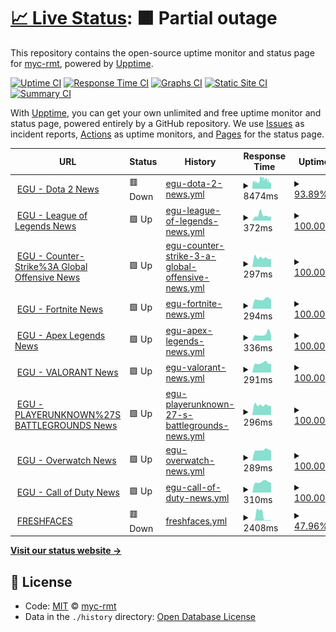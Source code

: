 # [📈 Live Status](https://myc-rmt.github.io/upptime): <!--live status--> **🟧 Partial outage**

This repository contains the open-source uptime monitor and status page for [myc-rmt](https://myc-rmt.github.io/upptime), powered by [Upptime](https://github.com/upptime/upptime).

[![Uptime CI](https://github.com/koj-co/upptime/workflows/Uptime%20CI/badge.svg)](https://github.com/koj-co/upptime/actions?query=workflow%3A%22Uptime+CI%22)
[![Response Time CI](https://github.com/koj-co/upptime/workflows/Response%20Time%20CI/badge.svg)](https://github.com/koj-co/upptime/actions?query=workflow%3A%22Response+Time+CI%22)
[![Graphs CI](https://github.com/koj-co/upptime/workflows/Graphs%20CI/badge.svg)](https://github.com/koj-co/upptime/actions?query=workflow%3A%22Graphs+CI%22)
[![Static Site CI](https://github.com/koj-co/upptime/workflows/Static%20Site%20CI/badge.svg)](https://github.com/koj-co/upptime/actions?query=workflow%3A%22Static+Site+CI%22)
[![Summary CI](https://github.com/koj-co/upptime/workflows/Summary%20CI/badge.svg)](https://github.com/koj-co/upptime/actions?query=workflow%3A%22Summary+CI%22)

With [Upptime](https://upptime.js.org), you can get your own unlimited and free uptime monitor and status page, powered entirely by a GitHub repository. We use [Issues](https://github.com/myc-rmt/upptime/issues) as incident reports, [Actions](https://github.com/myc-rmt/upptime/actions) as uptime monitors, and [Pages](https://myc-rmt.github.io/upptime) for the status page.

<!--start: status pages-->
<!-- This summary is generated by Upptime (https://github.com/upptime/upptime) -->
<!-- Do not edit this manually, your changes will be overwritten -->
<!-- prettier-ignore -->
| URL | Status | History | Response Time | Uptime |
| --- | ------ | ------- | ------------- | ------ |
| <img alt="" src="https://favicons.githubusercontent.com/my-egu.vercel.app" height="13"> [EGU - Dota 2 News](https://my-egu.vercel.app/api/news/scrapeGoogle?topic=Dota%202) | 🟥 Down | [egu-dota-2-news.yml](https://github.com/myc-rmt/upptime/commits/master/history/egu-dota-2-news.yml) | <details><summary><img alt="Response time graph" src="./graphs/egu-dota-2-news/response-time-week.png" height="20"> 8474ms</summary><br><a href="https://upptime.myc.com.my/history/egu-dota-2-news"><img alt="Response time 7491" src="https://img.shields.io/endpoint?url=https%3A%2F%2Fraw.githubusercontent.com%2Fmyc-rmt%2Fupptime%2Fmaster%2Fapi%2Fegu-dota-2-news%2Fresponse-time.json"></a><br><a href="https://upptime.myc.com.my/history/egu-dota-2-news"><img alt="24-hour response time 7793" src="https://img.shields.io/endpoint?url=https%3A%2F%2Fraw.githubusercontent.com%2Fmyc-rmt%2Fupptime%2Fmaster%2Fapi%2Fegu-dota-2-news%2Fresponse-time-day.json"></a><br><a href="https://upptime.myc.com.my/history/egu-dota-2-news"><img alt="7-day response time 8474" src="https://img.shields.io/endpoint?url=https%3A%2F%2Fraw.githubusercontent.com%2Fmyc-rmt%2Fupptime%2Fmaster%2Fapi%2Fegu-dota-2-news%2Fresponse-time-week.json"></a><br><a href="https://upptime.myc.com.my/history/egu-dota-2-news"><img alt="30-day response time 8696" src="https://img.shields.io/endpoint?url=https%3A%2F%2Fraw.githubusercontent.com%2Fmyc-rmt%2Fupptime%2Fmaster%2Fapi%2Fegu-dota-2-news%2Fresponse-time-month.json"></a><br><a href="https://upptime.myc.com.my/history/egu-dota-2-news"><img alt="1-year response time 7491" src="https://img.shields.io/endpoint?url=https%3A%2F%2Fraw.githubusercontent.com%2Fmyc-rmt%2Fupptime%2Fmaster%2Fapi%2Fegu-dota-2-news%2Fresponse-time-year.json"></a></details> | <details><summary><a href="https://upptime.myc.com.my/history/egu-dota-2-news">93.89%</a></summary><a href="https://upptime.myc.com.my/history/egu-dota-2-news"><img alt="All-time uptime 93.26%" src="https://img.shields.io/endpoint?url=https%3A%2F%2Fraw.githubusercontent.com%2Fmyc-rmt%2Fupptime%2Fmaster%2Fapi%2Fegu-dota-2-news%2Fuptime.json"></a><br><a href="https://upptime.myc.com.my/history/egu-dota-2-news"><img alt="24-hour uptime 85.84%" src="https://img.shields.io/endpoint?url=https%3A%2F%2Fraw.githubusercontent.com%2Fmyc-rmt%2Fupptime%2Fmaster%2Fapi%2Fegu-dota-2-news%2Fuptime-day.json"></a><br><a href="https://upptime.myc.com.my/history/egu-dota-2-news"><img alt="7-day uptime 93.89%" src="https://img.shields.io/endpoint?url=https%3A%2F%2Fraw.githubusercontent.com%2Fmyc-rmt%2Fupptime%2Fmaster%2Fapi%2Fegu-dota-2-news%2Fuptime-week.json"></a><br><a href="https://upptime.myc.com.my/history/egu-dota-2-news"><img alt="30-day uptime 92.90%" src="https://img.shields.io/endpoint?url=https%3A%2F%2Fraw.githubusercontent.com%2Fmyc-rmt%2Fupptime%2Fmaster%2Fapi%2Fegu-dota-2-news%2Fuptime-month.json"></a><br><a href="https://upptime.myc.com.my/history/egu-dota-2-news"><img alt="1-year uptime 93.26%" src="https://img.shields.io/endpoint?url=https%3A%2F%2Fraw.githubusercontent.com%2Fmyc-rmt%2Fupptime%2Fmaster%2Fapi%2Fegu-dota-2-news%2Fuptime-year.json"></a></details>
| <img alt="" src="https://favicons.githubusercontent.com/my-egu.vercel.app" height="13"> [EGU - League of Legends News](https://my-egu.vercel.app/api/news/scrapeGoogle?topic=League%20of%20Legends) | 🟩 Up | [egu-league-of-legends-news.yml](https://github.com/myc-rmt/upptime/commits/master/history/egu-league-of-legends-news.yml) | <details><summary><img alt="Response time graph" src="./graphs/egu-league-of-legends-news/response-time-week.png" height="20"> 372ms</summary><br><a href="https://upptime.myc.com.my/history/egu-league-of-legends-news"><img alt="Response time 496" src="https://img.shields.io/endpoint?url=https%3A%2F%2Fraw.githubusercontent.com%2Fmyc-rmt%2Fupptime%2Fmaster%2Fapi%2Fegu-league-of-legends-news%2Fresponse-time.json"></a><br><a href="https://upptime.myc.com.my/history/egu-league-of-legends-news"><img alt="24-hour response time 264" src="https://img.shields.io/endpoint?url=https%3A%2F%2Fraw.githubusercontent.com%2Fmyc-rmt%2Fupptime%2Fmaster%2Fapi%2Fegu-league-of-legends-news%2Fresponse-time-day.json"></a><br><a href="https://upptime.myc.com.my/history/egu-league-of-legends-news"><img alt="7-day response time 372" src="https://img.shields.io/endpoint?url=https%3A%2F%2Fraw.githubusercontent.com%2Fmyc-rmt%2Fupptime%2Fmaster%2Fapi%2Fegu-league-of-legends-news%2Fresponse-time-week.json"></a><br><a href="https://upptime.myc.com.my/history/egu-league-of-legends-news"><img alt="30-day response time 324" src="https://img.shields.io/endpoint?url=https%3A%2F%2Fraw.githubusercontent.com%2Fmyc-rmt%2Fupptime%2Fmaster%2Fapi%2Fegu-league-of-legends-news%2Fresponse-time-month.json"></a><br><a href="https://upptime.myc.com.my/history/egu-league-of-legends-news"><img alt="1-year response time 496" src="https://img.shields.io/endpoint?url=https%3A%2F%2Fraw.githubusercontent.com%2Fmyc-rmt%2Fupptime%2Fmaster%2Fapi%2Fegu-league-of-legends-news%2Fresponse-time-year.json"></a></details> | <details><summary><a href="https://upptime.myc.com.my/history/egu-league-of-legends-news">100.00%</a></summary><a href="https://upptime.myc.com.my/history/egu-league-of-legends-news"><img alt="All-time uptime 96.84%" src="https://img.shields.io/endpoint?url=https%3A%2F%2Fraw.githubusercontent.com%2Fmyc-rmt%2Fupptime%2Fmaster%2Fapi%2Fegu-league-of-legends-news%2Fuptime.json"></a><br><a href="https://upptime.myc.com.my/history/egu-league-of-legends-news"><img alt="24-hour uptime 100.00%" src="https://img.shields.io/endpoint?url=https%3A%2F%2Fraw.githubusercontent.com%2Fmyc-rmt%2Fupptime%2Fmaster%2Fapi%2Fegu-league-of-legends-news%2Fuptime-day.json"></a><br><a href="https://upptime.myc.com.my/history/egu-league-of-legends-news"><img alt="7-day uptime 100.00%" src="https://img.shields.io/endpoint?url=https%3A%2F%2Fraw.githubusercontent.com%2Fmyc-rmt%2Fupptime%2Fmaster%2Fapi%2Fegu-league-of-legends-news%2Fuptime-week.json"></a><br><a href="https://upptime.myc.com.my/history/egu-league-of-legends-news"><img alt="30-day uptime 100.00%" src="https://img.shields.io/endpoint?url=https%3A%2F%2Fraw.githubusercontent.com%2Fmyc-rmt%2Fupptime%2Fmaster%2Fapi%2Fegu-league-of-legends-news%2Fuptime-month.json"></a><br><a href="https://upptime.myc.com.my/history/egu-league-of-legends-news"><img alt="1-year uptime 96.84%" src="https://img.shields.io/endpoint?url=https%3A%2F%2Fraw.githubusercontent.com%2Fmyc-rmt%2Fupptime%2Fmaster%2Fapi%2Fegu-league-of-legends-news%2Fuptime-year.json"></a></details>
| <img alt="" src="https://favicons.githubusercontent.com/my-egu.vercel.app" height="13"> [EGU - Counter-Strike%3A Global Offensive News](https://my-egu.vercel.app/api/news/scrapeGoogle?topic=Counter-Strike%3A%20Global%20Offensive) | 🟩 Up | [egu-counter-strike-3-a-global-offensive-news.yml](https://github.com/myc-rmt/upptime/commits/master/history/egu-counter-strike-3-a-global-offensive-news.yml) | <details><summary><img alt="Response time graph" src="./graphs/egu-counter-strike-3-a-global-offensive-news/response-time-week.png" height="20"> 297ms</summary><br><a href="https://upptime.myc.com.my/history/egu-counter-strike-3-a-global-offensive-news"><img alt="Response time 438" src="https://img.shields.io/endpoint?url=https%3A%2F%2Fraw.githubusercontent.com%2Fmyc-rmt%2Fupptime%2Fmaster%2Fapi%2Fegu-counter-strike-3-a-global-offensive-news%2Fresponse-time.json"></a><br><a href="https://upptime.myc.com.my/history/egu-counter-strike-3-a-global-offensive-news"><img alt="24-hour response time 263" src="https://img.shields.io/endpoint?url=https%3A%2F%2Fraw.githubusercontent.com%2Fmyc-rmt%2Fupptime%2Fmaster%2Fapi%2Fegu-counter-strike-3-a-global-offensive-news%2Fresponse-time-day.json"></a><br><a href="https://upptime.myc.com.my/history/egu-counter-strike-3-a-global-offensive-news"><img alt="7-day response time 297" src="https://img.shields.io/endpoint?url=https%3A%2F%2Fraw.githubusercontent.com%2Fmyc-rmt%2Fupptime%2Fmaster%2Fapi%2Fegu-counter-strike-3-a-global-offensive-news%2Fresponse-time-week.json"></a><br><a href="https://upptime.myc.com.my/history/egu-counter-strike-3-a-global-offensive-news"><img alt="30-day response time 300" src="https://img.shields.io/endpoint?url=https%3A%2F%2Fraw.githubusercontent.com%2Fmyc-rmt%2Fupptime%2Fmaster%2Fapi%2Fegu-counter-strike-3-a-global-offensive-news%2Fresponse-time-month.json"></a><br><a href="https://upptime.myc.com.my/history/egu-counter-strike-3-a-global-offensive-news"><img alt="1-year response time 438" src="https://img.shields.io/endpoint?url=https%3A%2F%2Fraw.githubusercontent.com%2Fmyc-rmt%2Fupptime%2Fmaster%2Fapi%2Fegu-counter-strike-3-a-global-offensive-news%2Fresponse-time-year.json"></a></details> | <details><summary><a href="https://upptime.myc.com.my/history/egu-counter-strike-3-a-global-offensive-news">100.00%</a></summary><a href="https://upptime.myc.com.my/history/egu-counter-strike-3-a-global-offensive-news"><img alt="All-time uptime 96.84%" src="https://img.shields.io/endpoint?url=https%3A%2F%2Fraw.githubusercontent.com%2Fmyc-rmt%2Fupptime%2Fmaster%2Fapi%2Fegu-counter-strike-3-a-global-offensive-news%2Fuptime.json"></a><br><a href="https://upptime.myc.com.my/history/egu-counter-strike-3-a-global-offensive-news"><img alt="24-hour uptime 100.00%" src="https://img.shields.io/endpoint?url=https%3A%2F%2Fraw.githubusercontent.com%2Fmyc-rmt%2Fupptime%2Fmaster%2Fapi%2Fegu-counter-strike-3-a-global-offensive-news%2Fuptime-day.json"></a><br><a href="https://upptime.myc.com.my/history/egu-counter-strike-3-a-global-offensive-news"><img alt="7-day uptime 100.00%" src="https://img.shields.io/endpoint?url=https%3A%2F%2Fraw.githubusercontent.com%2Fmyc-rmt%2Fupptime%2Fmaster%2Fapi%2Fegu-counter-strike-3-a-global-offensive-news%2Fuptime-week.json"></a><br><a href="https://upptime.myc.com.my/history/egu-counter-strike-3-a-global-offensive-news"><img alt="30-day uptime 100.00%" src="https://img.shields.io/endpoint?url=https%3A%2F%2Fraw.githubusercontent.com%2Fmyc-rmt%2Fupptime%2Fmaster%2Fapi%2Fegu-counter-strike-3-a-global-offensive-news%2Fuptime-month.json"></a><br><a href="https://upptime.myc.com.my/history/egu-counter-strike-3-a-global-offensive-news"><img alt="1-year uptime 96.84%" src="https://img.shields.io/endpoint?url=https%3A%2F%2Fraw.githubusercontent.com%2Fmyc-rmt%2Fupptime%2Fmaster%2Fapi%2Fegu-counter-strike-3-a-global-offensive-news%2Fuptime-year.json"></a></details>
| <img alt="" src="https://favicons.githubusercontent.com/my-egu.vercel.app" height="13"> [EGU - Fortnite News](https://my-egu.vercel.app/api/news/scrapeGoogle?topic=Fortnite) | 🟩 Up | [egu-fortnite-news.yml](https://github.com/myc-rmt/upptime/commits/master/history/egu-fortnite-news.yml) | <details><summary><img alt="Response time graph" src="./graphs/egu-fortnite-news/response-time-week.png" height="20"> 294ms</summary><br><a href="https://upptime.myc.com.my/history/egu-fortnite-news"><img alt="Response time 447" src="https://img.shields.io/endpoint?url=https%3A%2F%2Fraw.githubusercontent.com%2Fmyc-rmt%2Fupptime%2Fmaster%2Fapi%2Fegu-fortnite-news%2Fresponse-time.json"></a><br><a href="https://upptime.myc.com.my/history/egu-fortnite-news"><img alt="24-hour response time 265" src="https://img.shields.io/endpoint?url=https%3A%2F%2Fraw.githubusercontent.com%2Fmyc-rmt%2Fupptime%2Fmaster%2Fapi%2Fegu-fortnite-news%2Fresponse-time-day.json"></a><br><a href="https://upptime.myc.com.my/history/egu-fortnite-news"><img alt="7-day response time 294" src="https://img.shields.io/endpoint?url=https%3A%2F%2Fraw.githubusercontent.com%2Fmyc-rmt%2Fupptime%2Fmaster%2Fapi%2Fegu-fortnite-news%2Fresponse-time-week.json"></a><br><a href="https://upptime.myc.com.my/history/egu-fortnite-news"><img alt="30-day response time 296" src="https://img.shields.io/endpoint?url=https%3A%2F%2Fraw.githubusercontent.com%2Fmyc-rmt%2Fupptime%2Fmaster%2Fapi%2Fegu-fortnite-news%2Fresponse-time-month.json"></a><br><a href="https://upptime.myc.com.my/history/egu-fortnite-news"><img alt="1-year response time 447" src="https://img.shields.io/endpoint?url=https%3A%2F%2Fraw.githubusercontent.com%2Fmyc-rmt%2Fupptime%2Fmaster%2Fapi%2Fegu-fortnite-news%2Fresponse-time-year.json"></a></details> | <details><summary><a href="https://upptime.myc.com.my/history/egu-fortnite-news">100.00%</a></summary><a href="https://upptime.myc.com.my/history/egu-fortnite-news"><img alt="All-time uptime 96.84%" src="https://img.shields.io/endpoint?url=https%3A%2F%2Fraw.githubusercontent.com%2Fmyc-rmt%2Fupptime%2Fmaster%2Fapi%2Fegu-fortnite-news%2Fuptime.json"></a><br><a href="https://upptime.myc.com.my/history/egu-fortnite-news"><img alt="24-hour uptime 100.00%" src="https://img.shields.io/endpoint?url=https%3A%2F%2Fraw.githubusercontent.com%2Fmyc-rmt%2Fupptime%2Fmaster%2Fapi%2Fegu-fortnite-news%2Fuptime-day.json"></a><br><a href="https://upptime.myc.com.my/history/egu-fortnite-news"><img alt="7-day uptime 100.00%" src="https://img.shields.io/endpoint?url=https%3A%2F%2Fraw.githubusercontent.com%2Fmyc-rmt%2Fupptime%2Fmaster%2Fapi%2Fegu-fortnite-news%2Fuptime-week.json"></a><br><a href="https://upptime.myc.com.my/history/egu-fortnite-news"><img alt="30-day uptime 100.00%" src="https://img.shields.io/endpoint?url=https%3A%2F%2Fraw.githubusercontent.com%2Fmyc-rmt%2Fupptime%2Fmaster%2Fapi%2Fegu-fortnite-news%2Fuptime-month.json"></a><br><a href="https://upptime.myc.com.my/history/egu-fortnite-news"><img alt="1-year uptime 96.84%" src="https://img.shields.io/endpoint?url=https%3A%2F%2Fraw.githubusercontent.com%2Fmyc-rmt%2Fupptime%2Fmaster%2Fapi%2Fegu-fortnite-news%2Fuptime-year.json"></a></details>
| <img alt="" src="https://favicons.githubusercontent.com/my-egu.vercel.app" height="13"> [EGU - Apex Legends News](https://my-egu.vercel.app/api/news/scrapeGoogle?topic=Apex%20Legends) | 🟩 Up | [egu-apex-legends-news.yml](https://github.com/myc-rmt/upptime/commits/master/history/egu-apex-legends-news.yml) | <details><summary><img alt="Response time graph" src="./graphs/egu-apex-legends-news/response-time-week.png" height="20"> 336ms</summary><br><a href="https://upptime.myc.com.my/history/egu-apex-legends-news"><img alt="Response time 446" src="https://img.shields.io/endpoint?url=https%3A%2F%2Fraw.githubusercontent.com%2Fmyc-rmt%2Fupptime%2Fmaster%2Fapi%2Fegu-apex-legends-news%2Fresponse-time.json"></a><br><a href="https://upptime.myc.com.my/history/egu-apex-legends-news"><img alt="24-hour response time 269" src="https://img.shields.io/endpoint?url=https%3A%2F%2Fraw.githubusercontent.com%2Fmyc-rmt%2Fupptime%2Fmaster%2Fapi%2Fegu-apex-legends-news%2Fresponse-time-day.json"></a><br><a href="https://upptime.myc.com.my/history/egu-apex-legends-news"><img alt="7-day response time 336" src="https://img.shields.io/endpoint?url=https%3A%2F%2Fraw.githubusercontent.com%2Fmyc-rmt%2Fupptime%2Fmaster%2Fapi%2Fegu-apex-legends-news%2Fresponse-time-week.json"></a><br><a href="https://upptime.myc.com.my/history/egu-apex-legends-news"><img alt="30-day response time 302" src="https://img.shields.io/endpoint?url=https%3A%2F%2Fraw.githubusercontent.com%2Fmyc-rmt%2Fupptime%2Fmaster%2Fapi%2Fegu-apex-legends-news%2Fresponse-time-month.json"></a><br><a href="https://upptime.myc.com.my/history/egu-apex-legends-news"><img alt="1-year response time 446" src="https://img.shields.io/endpoint?url=https%3A%2F%2Fraw.githubusercontent.com%2Fmyc-rmt%2Fupptime%2Fmaster%2Fapi%2Fegu-apex-legends-news%2Fresponse-time-year.json"></a></details> | <details><summary><a href="https://upptime.myc.com.my/history/egu-apex-legends-news">100.00%</a></summary><a href="https://upptime.myc.com.my/history/egu-apex-legends-news"><img alt="All-time uptime 96.84%" src="https://img.shields.io/endpoint?url=https%3A%2F%2Fraw.githubusercontent.com%2Fmyc-rmt%2Fupptime%2Fmaster%2Fapi%2Fegu-apex-legends-news%2Fuptime.json"></a><br><a href="https://upptime.myc.com.my/history/egu-apex-legends-news"><img alt="24-hour uptime 100.00%" src="https://img.shields.io/endpoint?url=https%3A%2F%2Fraw.githubusercontent.com%2Fmyc-rmt%2Fupptime%2Fmaster%2Fapi%2Fegu-apex-legends-news%2Fuptime-day.json"></a><br><a href="https://upptime.myc.com.my/history/egu-apex-legends-news"><img alt="7-day uptime 100.00%" src="https://img.shields.io/endpoint?url=https%3A%2F%2Fraw.githubusercontent.com%2Fmyc-rmt%2Fupptime%2Fmaster%2Fapi%2Fegu-apex-legends-news%2Fuptime-week.json"></a><br><a href="https://upptime.myc.com.my/history/egu-apex-legends-news"><img alt="30-day uptime 100.00%" src="https://img.shields.io/endpoint?url=https%3A%2F%2Fraw.githubusercontent.com%2Fmyc-rmt%2Fupptime%2Fmaster%2Fapi%2Fegu-apex-legends-news%2Fuptime-month.json"></a><br><a href="https://upptime.myc.com.my/history/egu-apex-legends-news"><img alt="1-year uptime 96.84%" src="https://img.shields.io/endpoint?url=https%3A%2F%2Fraw.githubusercontent.com%2Fmyc-rmt%2Fupptime%2Fmaster%2Fapi%2Fegu-apex-legends-news%2Fuptime-year.json"></a></details>
| <img alt="" src="https://favicons.githubusercontent.com/my-egu.vercel.app" height="13"> [EGU - VALORANT News](https://my-egu.vercel.app/api/news/scrapeGoogle?topic=VALORANT) | 🟩 Up | [egu-valorant-news.yml](https://github.com/myc-rmt/upptime/commits/master/history/egu-valorant-news.yml) | <details><summary><img alt="Response time graph" src="./graphs/egu-valorant-news/response-time-week.png" height="20"> 291ms</summary><br><a href="https://upptime.myc.com.my/history/egu-valorant-news"><img alt="Response time 328" src="https://img.shields.io/endpoint?url=https%3A%2F%2Fraw.githubusercontent.com%2Fmyc-rmt%2Fupptime%2Fmaster%2Fapi%2Fegu-valorant-news%2Fresponse-time.json"></a><br><a href="https://upptime.myc.com.my/history/egu-valorant-news"><img alt="24-hour response time 267" src="https://img.shields.io/endpoint?url=https%3A%2F%2Fraw.githubusercontent.com%2Fmyc-rmt%2Fupptime%2Fmaster%2Fapi%2Fegu-valorant-news%2Fresponse-time-day.json"></a><br><a href="https://upptime.myc.com.my/history/egu-valorant-news"><img alt="7-day response time 291" src="https://img.shields.io/endpoint?url=https%3A%2F%2Fraw.githubusercontent.com%2Fmyc-rmt%2Fupptime%2Fmaster%2Fapi%2Fegu-valorant-news%2Fresponse-time-week.json"></a><br><a href="https://upptime.myc.com.my/history/egu-valorant-news"><img alt="30-day response time 317" src="https://img.shields.io/endpoint?url=https%3A%2F%2Fraw.githubusercontent.com%2Fmyc-rmt%2Fupptime%2Fmaster%2Fapi%2Fegu-valorant-news%2Fresponse-time-month.json"></a><br><a href="https://upptime.myc.com.my/history/egu-valorant-news"><img alt="1-year response time 328" src="https://img.shields.io/endpoint?url=https%3A%2F%2Fraw.githubusercontent.com%2Fmyc-rmt%2Fupptime%2Fmaster%2Fapi%2Fegu-valorant-news%2Fresponse-time-year.json"></a></details> | <details><summary><a href="https://upptime.myc.com.my/history/egu-valorant-news">100.00%</a></summary><a href="https://upptime.myc.com.my/history/egu-valorant-news"><img alt="All-time uptime 96.82%" src="https://img.shields.io/endpoint?url=https%3A%2F%2Fraw.githubusercontent.com%2Fmyc-rmt%2Fupptime%2Fmaster%2Fapi%2Fegu-valorant-news%2Fuptime.json"></a><br><a href="https://upptime.myc.com.my/history/egu-valorant-news"><img alt="24-hour uptime 100.00%" src="https://img.shields.io/endpoint?url=https%3A%2F%2Fraw.githubusercontent.com%2Fmyc-rmt%2Fupptime%2Fmaster%2Fapi%2Fegu-valorant-news%2Fuptime-day.json"></a><br><a href="https://upptime.myc.com.my/history/egu-valorant-news"><img alt="7-day uptime 100.00%" src="https://img.shields.io/endpoint?url=https%3A%2F%2Fraw.githubusercontent.com%2Fmyc-rmt%2Fupptime%2Fmaster%2Fapi%2Fegu-valorant-news%2Fuptime-week.json"></a><br><a href="https://upptime.myc.com.my/history/egu-valorant-news"><img alt="30-day uptime 100.00%" src="https://img.shields.io/endpoint?url=https%3A%2F%2Fraw.githubusercontent.com%2Fmyc-rmt%2Fupptime%2Fmaster%2Fapi%2Fegu-valorant-news%2Fuptime-month.json"></a><br><a href="https://upptime.myc.com.my/history/egu-valorant-news"><img alt="1-year uptime 96.82%" src="https://img.shields.io/endpoint?url=https%3A%2F%2Fraw.githubusercontent.com%2Fmyc-rmt%2Fupptime%2Fmaster%2Fapi%2Fegu-valorant-news%2Fuptime-year.json"></a></details>
| <img alt="" src="https://favicons.githubusercontent.com/my-egu.vercel.app" height="13"> [EGU - PLAYERUNKNOWN%27S BATTLEGROUNDS News](https://my-egu.vercel.app/api/news/scrapeGoogle?topic=PLAYERUNKNOWN%27S%20BATTLEGROUNDS) | 🟩 Up | [egu-playerunknown-27-s-battlegrounds-news.yml](https://github.com/myc-rmt/upptime/commits/master/history/egu-playerunknown-27-s-battlegrounds-news.yml) | <details><summary><img alt="Response time graph" src="./graphs/egu-playerunknown-27-s-battlegrounds-news/response-time-week.png" height="20"> 296ms</summary><br><a href="https://upptime.myc.com.my/history/egu-playerunknown-27-s-battlegrounds-news"><img alt="Response time 348" src="https://img.shields.io/endpoint?url=https%3A%2F%2Fraw.githubusercontent.com%2Fmyc-rmt%2Fupptime%2Fmaster%2Fapi%2Fegu-playerunknown-27-s-battlegrounds-news%2Fresponse-time.json"></a><br><a href="https://upptime.myc.com.my/history/egu-playerunknown-27-s-battlegrounds-news"><img alt="24-hour response time 274" src="https://img.shields.io/endpoint?url=https%3A%2F%2Fraw.githubusercontent.com%2Fmyc-rmt%2Fupptime%2Fmaster%2Fapi%2Fegu-playerunknown-27-s-battlegrounds-news%2Fresponse-time-day.json"></a><br><a href="https://upptime.myc.com.my/history/egu-playerunknown-27-s-battlegrounds-news"><img alt="7-day response time 296" src="https://img.shields.io/endpoint?url=https%3A%2F%2Fraw.githubusercontent.com%2Fmyc-rmt%2Fupptime%2Fmaster%2Fapi%2Fegu-playerunknown-27-s-battlegrounds-news%2Fresponse-time-week.json"></a><br><a href="https://upptime.myc.com.my/history/egu-playerunknown-27-s-battlegrounds-news"><img alt="30-day response time 303" src="https://img.shields.io/endpoint?url=https%3A%2F%2Fraw.githubusercontent.com%2Fmyc-rmt%2Fupptime%2Fmaster%2Fapi%2Fegu-playerunknown-27-s-battlegrounds-news%2Fresponse-time-month.json"></a><br><a href="https://upptime.myc.com.my/history/egu-playerunknown-27-s-battlegrounds-news"><img alt="1-year response time 348" src="https://img.shields.io/endpoint?url=https%3A%2F%2Fraw.githubusercontent.com%2Fmyc-rmt%2Fupptime%2Fmaster%2Fapi%2Fegu-playerunknown-27-s-battlegrounds-news%2Fresponse-time-year.json"></a></details> | <details><summary><a href="https://upptime.myc.com.my/history/egu-playerunknown-27-s-battlegrounds-news">100.00%</a></summary><a href="https://upptime.myc.com.my/history/egu-playerunknown-27-s-battlegrounds-news"><img alt="All-time uptime 96.82%" src="https://img.shields.io/endpoint?url=https%3A%2F%2Fraw.githubusercontent.com%2Fmyc-rmt%2Fupptime%2Fmaster%2Fapi%2Fegu-playerunknown-27-s-battlegrounds-news%2Fuptime.json"></a><br><a href="https://upptime.myc.com.my/history/egu-playerunknown-27-s-battlegrounds-news"><img alt="24-hour uptime 100.00%" src="https://img.shields.io/endpoint?url=https%3A%2F%2Fraw.githubusercontent.com%2Fmyc-rmt%2Fupptime%2Fmaster%2Fapi%2Fegu-playerunknown-27-s-battlegrounds-news%2Fuptime-day.json"></a><br><a href="https://upptime.myc.com.my/history/egu-playerunknown-27-s-battlegrounds-news"><img alt="7-day uptime 100.00%" src="https://img.shields.io/endpoint?url=https%3A%2F%2Fraw.githubusercontent.com%2Fmyc-rmt%2Fupptime%2Fmaster%2Fapi%2Fegu-playerunknown-27-s-battlegrounds-news%2Fuptime-week.json"></a><br><a href="https://upptime.myc.com.my/history/egu-playerunknown-27-s-battlegrounds-news"><img alt="30-day uptime 100.00%" src="https://img.shields.io/endpoint?url=https%3A%2F%2Fraw.githubusercontent.com%2Fmyc-rmt%2Fupptime%2Fmaster%2Fapi%2Fegu-playerunknown-27-s-battlegrounds-news%2Fuptime-month.json"></a><br><a href="https://upptime.myc.com.my/history/egu-playerunknown-27-s-battlegrounds-news"><img alt="1-year uptime 96.82%" src="https://img.shields.io/endpoint?url=https%3A%2F%2Fraw.githubusercontent.com%2Fmyc-rmt%2Fupptime%2Fmaster%2Fapi%2Fegu-playerunknown-27-s-battlegrounds-news%2Fuptime-year.json"></a></details>
| <img alt="" src="https://favicons.githubusercontent.com/my-egu.vercel.app" height="13"> [EGU - Overwatch News](https://my-egu.vercel.app/api/news/scrapeGoogle?topic=Overwatch) | 🟩 Up | [egu-overwatch-news.yml](https://github.com/myc-rmt/upptime/commits/master/history/egu-overwatch-news.yml) | <details><summary><img alt="Response time graph" src="./graphs/egu-overwatch-news/response-time-week.png" height="20"> 289ms</summary><br><a href="https://upptime.myc.com.my/history/egu-overwatch-news"><img alt="Response time 436" src="https://img.shields.io/endpoint?url=https%3A%2F%2Fraw.githubusercontent.com%2Fmyc-rmt%2Fupptime%2Fmaster%2Fapi%2Fegu-overwatch-news%2Fresponse-time.json"></a><br><a href="https://upptime.myc.com.my/history/egu-overwatch-news"><img alt="24-hour response time 269" src="https://img.shields.io/endpoint?url=https%3A%2F%2Fraw.githubusercontent.com%2Fmyc-rmt%2Fupptime%2Fmaster%2Fapi%2Fegu-overwatch-news%2Fresponse-time-day.json"></a><br><a href="https://upptime.myc.com.my/history/egu-overwatch-news"><img alt="7-day response time 289" src="https://img.shields.io/endpoint?url=https%3A%2F%2Fraw.githubusercontent.com%2Fmyc-rmt%2Fupptime%2Fmaster%2Fapi%2Fegu-overwatch-news%2Fresponse-time-week.json"></a><br><a href="https://upptime.myc.com.my/history/egu-overwatch-news"><img alt="30-day response time 307" src="https://img.shields.io/endpoint?url=https%3A%2F%2Fraw.githubusercontent.com%2Fmyc-rmt%2Fupptime%2Fmaster%2Fapi%2Fegu-overwatch-news%2Fresponse-time-month.json"></a><br><a href="https://upptime.myc.com.my/history/egu-overwatch-news"><img alt="1-year response time 436" src="https://img.shields.io/endpoint?url=https%3A%2F%2Fraw.githubusercontent.com%2Fmyc-rmt%2Fupptime%2Fmaster%2Fapi%2Fegu-overwatch-news%2Fresponse-time-year.json"></a></details> | <details><summary><a href="https://upptime.myc.com.my/history/egu-overwatch-news">100.00%</a></summary><a href="https://upptime.myc.com.my/history/egu-overwatch-news"><img alt="All-time uptime 96.83%" src="https://img.shields.io/endpoint?url=https%3A%2F%2Fraw.githubusercontent.com%2Fmyc-rmt%2Fupptime%2Fmaster%2Fapi%2Fegu-overwatch-news%2Fuptime.json"></a><br><a href="https://upptime.myc.com.my/history/egu-overwatch-news"><img alt="24-hour uptime 100.00%" src="https://img.shields.io/endpoint?url=https%3A%2F%2Fraw.githubusercontent.com%2Fmyc-rmt%2Fupptime%2Fmaster%2Fapi%2Fegu-overwatch-news%2Fuptime-day.json"></a><br><a href="https://upptime.myc.com.my/history/egu-overwatch-news"><img alt="7-day uptime 100.00%" src="https://img.shields.io/endpoint?url=https%3A%2F%2Fraw.githubusercontent.com%2Fmyc-rmt%2Fupptime%2Fmaster%2Fapi%2Fegu-overwatch-news%2Fuptime-week.json"></a><br><a href="https://upptime.myc.com.my/history/egu-overwatch-news"><img alt="30-day uptime 100.00%" src="https://img.shields.io/endpoint?url=https%3A%2F%2Fraw.githubusercontent.com%2Fmyc-rmt%2Fupptime%2Fmaster%2Fapi%2Fegu-overwatch-news%2Fuptime-month.json"></a><br><a href="https://upptime.myc.com.my/history/egu-overwatch-news"><img alt="1-year uptime 96.83%" src="https://img.shields.io/endpoint?url=https%3A%2F%2Fraw.githubusercontent.com%2Fmyc-rmt%2Fupptime%2Fmaster%2Fapi%2Fegu-overwatch-news%2Fuptime-year.json"></a></details>
| <img alt="" src="https://favicons.githubusercontent.com/my-egu.vercel.app" height="13"> [EGU - Call of Duty News](https://my-egu.vercel.app/api/news/scrapeGoogle?topic=Call%20of%20Duty) | 🟩 Up | [egu-call-of-duty-news.yml](https://github.com/myc-rmt/upptime/commits/master/history/egu-call-of-duty-news.yml) | <details><summary><img alt="Response time graph" src="./graphs/egu-call-of-duty-news/response-time-week.png" height="20"> 310ms</summary><br><a href="https://upptime.myc.com.my/history/egu-call-of-duty-news"><img alt="Response time 490" src="https://img.shields.io/endpoint?url=https%3A%2F%2Fraw.githubusercontent.com%2Fmyc-rmt%2Fupptime%2Fmaster%2Fapi%2Fegu-call-of-duty-news%2Fresponse-time.json"></a><br><a href="https://upptime.myc.com.my/history/egu-call-of-duty-news"><img alt="24-hour response time 399" src="https://img.shields.io/endpoint?url=https%3A%2F%2Fraw.githubusercontent.com%2Fmyc-rmt%2Fupptime%2Fmaster%2Fapi%2Fegu-call-of-duty-news%2Fresponse-time-day.json"></a><br><a href="https://upptime.myc.com.my/history/egu-call-of-duty-news"><img alt="7-day response time 310" src="https://img.shields.io/endpoint?url=https%3A%2F%2Fraw.githubusercontent.com%2Fmyc-rmt%2Fupptime%2Fmaster%2Fapi%2Fegu-call-of-duty-news%2Fresponse-time-week.json"></a><br><a href="https://upptime.myc.com.my/history/egu-call-of-duty-news"><img alt="30-day response time 329" src="https://img.shields.io/endpoint?url=https%3A%2F%2Fraw.githubusercontent.com%2Fmyc-rmt%2Fupptime%2Fmaster%2Fapi%2Fegu-call-of-duty-news%2Fresponse-time-month.json"></a><br><a href="https://upptime.myc.com.my/history/egu-call-of-duty-news"><img alt="1-year response time 490" src="https://img.shields.io/endpoint?url=https%3A%2F%2Fraw.githubusercontent.com%2Fmyc-rmt%2Fupptime%2Fmaster%2Fapi%2Fegu-call-of-duty-news%2Fresponse-time-year.json"></a></details> | <details><summary><a href="https://upptime.myc.com.my/history/egu-call-of-duty-news">100.00%</a></summary><a href="https://upptime.myc.com.my/history/egu-call-of-duty-news"><img alt="All-time uptime 96.82%" src="https://img.shields.io/endpoint?url=https%3A%2F%2Fraw.githubusercontent.com%2Fmyc-rmt%2Fupptime%2Fmaster%2Fapi%2Fegu-call-of-duty-news%2Fuptime.json"></a><br><a href="https://upptime.myc.com.my/history/egu-call-of-duty-news"><img alt="24-hour uptime 100.00%" src="https://img.shields.io/endpoint?url=https%3A%2F%2Fraw.githubusercontent.com%2Fmyc-rmt%2Fupptime%2Fmaster%2Fapi%2Fegu-call-of-duty-news%2Fuptime-day.json"></a><br><a href="https://upptime.myc.com.my/history/egu-call-of-duty-news"><img alt="7-day uptime 100.00%" src="https://img.shields.io/endpoint?url=https%3A%2F%2Fraw.githubusercontent.com%2Fmyc-rmt%2Fupptime%2Fmaster%2Fapi%2Fegu-call-of-duty-news%2Fuptime-week.json"></a><br><a href="https://upptime.myc.com.my/history/egu-call-of-duty-news"><img alt="30-day uptime 100.00%" src="https://img.shields.io/endpoint?url=https%3A%2F%2Fraw.githubusercontent.com%2Fmyc-rmt%2Fupptime%2Fmaster%2Fapi%2Fegu-call-of-duty-news%2Fuptime-month.json"></a><br><a href="https://upptime.myc.com.my/history/egu-call-of-duty-news"><img alt="1-year uptime 96.82%" src="https://img.shields.io/endpoint?url=https%3A%2F%2Fraw.githubusercontent.com%2Fmyc-rmt%2Fupptime%2Fmaster%2Fapi%2Fegu-call-of-duty-news%2Fuptime-year.json"></a></details>
| <img alt="" src="https://favicons.githubusercontent.com/freshfaces.vercel.app" height="13"> [FRESHFACES](https://freshfaces.vercel.app/api/cron/ping) | 🟥 Down | [freshfaces.yml](https://github.com/myc-rmt/upptime/commits/master/history/freshfaces.yml) | <details><summary><img alt="Response time graph" src="./graphs/freshfaces/response-time-week.png" height="20"> 2408ms</summary><br><a href="https://upptime.myc.com.my/history/freshfaces"><img alt="Response time 2386" src="https://img.shields.io/endpoint?url=https%3A%2F%2Fraw.githubusercontent.com%2Fmyc-rmt%2Fupptime%2Fmaster%2Fapi%2Ffreshfaces%2Fresponse-time.json"></a><br><a href="https://upptime.myc.com.my/history/freshfaces"><img alt="24-hour response time 118" src="https://img.shields.io/endpoint?url=https%3A%2F%2Fraw.githubusercontent.com%2Fmyc-rmt%2Fupptime%2Fmaster%2Fapi%2Ffreshfaces%2Fresponse-time-day.json"></a><br><a href="https://upptime.myc.com.my/history/freshfaces"><img alt="7-day response time 2408" src="https://img.shields.io/endpoint?url=https%3A%2F%2Fraw.githubusercontent.com%2Fmyc-rmt%2Fupptime%2Fmaster%2Fapi%2Ffreshfaces%2Fresponse-time-week.json"></a><br><a href="https://upptime.myc.com.my/history/freshfaces"><img alt="30-day response time 2685" src="https://img.shields.io/endpoint?url=https%3A%2F%2Fraw.githubusercontent.com%2Fmyc-rmt%2Fupptime%2Fmaster%2Fapi%2Ffreshfaces%2Fresponse-time-month.json"></a><br><a href="https://upptime.myc.com.my/history/freshfaces"><img alt="1-year response time 2386" src="https://img.shields.io/endpoint?url=https%3A%2F%2Fraw.githubusercontent.com%2Fmyc-rmt%2Fupptime%2Fmaster%2Fapi%2Ffreshfaces%2Fresponse-time-year.json"></a></details> | <details><summary><a href="https://upptime.myc.com.my/history/freshfaces">47.96%</a></summary><a href="https://upptime.myc.com.my/history/freshfaces"><img alt="All-time uptime 92.86%" src="https://img.shields.io/endpoint?url=https%3A%2F%2Fraw.githubusercontent.com%2Fmyc-rmt%2Fupptime%2Fmaster%2Fapi%2Ffreshfaces%2Fuptime.json"></a><br><a href="https://upptime.myc.com.my/history/freshfaces"><img alt="24-hour uptime 0.00%" src="https://img.shields.io/endpoint?url=https%3A%2F%2Fraw.githubusercontent.com%2Fmyc-rmt%2Fupptime%2Fmaster%2Fapi%2Ffreshfaces%2Fuptime-day.json"></a><br><a href="https://upptime.myc.com.my/history/freshfaces"><img alt="7-day uptime 47.96%" src="https://img.shields.io/endpoint?url=https%3A%2F%2Fraw.githubusercontent.com%2Fmyc-rmt%2Fupptime%2Fmaster%2Fapi%2Ffreshfaces%2Fuptime-week.json"></a><br><a href="https://upptime.myc.com.my/history/freshfaces"><img alt="30-day uptime 88.02%" src="https://img.shields.io/endpoint?url=https%3A%2F%2Fraw.githubusercontent.com%2Fmyc-rmt%2Fupptime%2Fmaster%2Fapi%2Ffreshfaces%2Fuptime-month.json"></a><br><a href="https://upptime.myc.com.my/history/freshfaces"><img alt="1-year uptime 92.86%" src="https://img.shields.io/endpoint?url=https%3A%2F%2Fraw.githubusercontent.com%2Fmyc-rmt%2Fupptime%2Fmaster%2Fapi%2Ffreshfaces%2Fuptime-year.json"></a></details>

<!--end: status pages-->

[**Visit our status website →**](https://myc-rmt.github.io/upptime)

## 📄 License

- Code: [MIT](./LICENSE) © [myc-rmt](https://myc-rmt.github.io/upptime)
- Data in the `./history` directory: [Open Database License](https://opendatacommons.org/licenses/odbl/1-0/)
